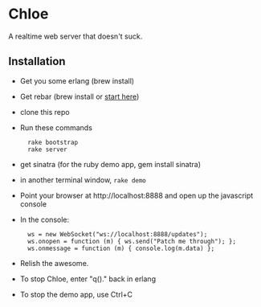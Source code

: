 Chloe
=====

A realtime web server that doesn't suck.

Installation
------------

- Get you some erlang (brew install)
- Get rebar (brew install or [start here](https://github.com/basho/rebar/wiki/Getting-started))
- clone this repo
- Run these commands

        rake bootstrap
        rake server

- get sinatra (for the ruby demo app, gem install sinatra)
- in another terminal window, `rake demo`
- Point your browser at http://localhost:8888 and open up the javascript console
- In the console:

        ws = new WebSocket("ws://localhost:8888/updates");
        ws.onopen = function (m) { ws.send("Patch me through"); };
        ws.onmessage = function (m) { console.log(m.data) };

- Relish the awesome.
- To stop Chloe, enter "q()." back in erlang
- To stop the demo app, use Ctrl+C
